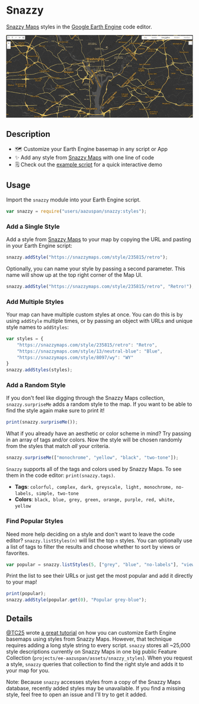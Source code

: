 # Snazzy

[Snazzy Maps](https://snazzymaps.com) styles in the [Google Earth Engine](https://earthengine.google.com/) code editor.

![Snazzy basemap demo](assets/snazzy_demo.gif)

## Description

- 🗺️ Customize your Earth Engine basemap in any script or App
- ✨ Add any style from [Snazzy Maps](https://snazzymaps.com) with one line of code
- 🗒️ Check out the [example script](https://code.earthengine.google.com/0ed4407dff32fad05643cf0d7d920a42) for a quick interactive demo

## Usage

Import the `snazzy` module into your Earth Engine script.

```javascript
var snazzy = require("users/aazuspan/snazzy:styles");
```

### Add a Single Style
Add a style from [Snazzy Maps](https://snazzymaps.com/explore) to your map by copying the URL and pasting in your Earth Engine script:

```javascript
snazzy.addStyle("https://snazzymaps.com/style/235815/retro");
```

Optionally, you can name your style by passing a second parameter. This name will show up at the top right corner of the Map UI.

```javascript
snazzy.addStyle("https://snazzymaps.com/style/235815/retro", "Retro!");
```

### Add Multiple Styles

Your map can have multiple custom styles at once. You can do this is by using `addStyle` multiple times, or by passing an object with URLs and unique style names to `addStyles`:

```javascript
var styles = {
    "https://snazzymaps.com/style/235815/retro": "Retro",
    "https://snazzymaps.com/style/13/neutral-blue": "Blue",
    "https://snazzymaps.com/style/8097/wy": "WY"
}
snazzy.addStyles(styles);
```

### Add a Random Style

If you don't feel like digging through the Snazzy Maps collection, `snazzy.surpriseMe` adds a random style to the map. If you want to be able to find the style again make sure to print it!

```javascript
print(snazzy.surpriseMe());
```

What if you already have an aesthetic or color scheme in mind? Try passing in an array of tags and/or colors. Now the style will be chosen randomly from the styles that match *all* your criteria.

```javascript
snazzy.surpriseMe(["monochrome", "yellow", "black", "two-tone"]);
```

`Snazzy` supports all of the tags and colors used by Snazzy Maps. To see them in the code editor: `print(snazzy.tags)`.

- **Tags**: `colorful, complex, dark, greyscale, light, monochrome, no-labels, simple, two-tone`
- **Colors**: `black, blue, grey, green, orange, purple, red, white, yellow`

### Find Popular Styles

Need more help deciding on a style and don't want to leave the code editor? `snazzy.listStyles(n)` will list the top `n` styles. You can optionally use a list of tags to filter the results and choose whether to sort by views or favorites.

```javascript
var popular = snazzy.listStyles(5, ["grey", "blue", "no-labels"], "views");
```

Print the list to see their URLs or just get the most popular and add it directly to your map!

```javascript
print(popular);
snazzy.addStyle(popular.get(0), "Popular grey-blue");
```

## Details

[@TC25](https://github.com/TC25) wrote [a great tutorial](https://developers.google.com/earth-engine/tutorials/community/customizing-base-map-styles) on how you can customize Earth Engine basemaps using styles from Snazzy Maps. However, that technique requires adding a long style string to every script. `snazzy` stores all ~25,000 style descriptions currently on Snazzy Maps in one big public Feature Collection (`projects/ee-aazuspan/assets/snazzy_styles`). When you request a style, `snazzy` queries that collection to find the right style and adds it to your map for you.

Note: Because `snazzy` accesses styles from a copy of the Snazzy Maps database, recently added styles may be unavailable. If you find a missing style, feel free to open an issue and I'll try to get it added.
